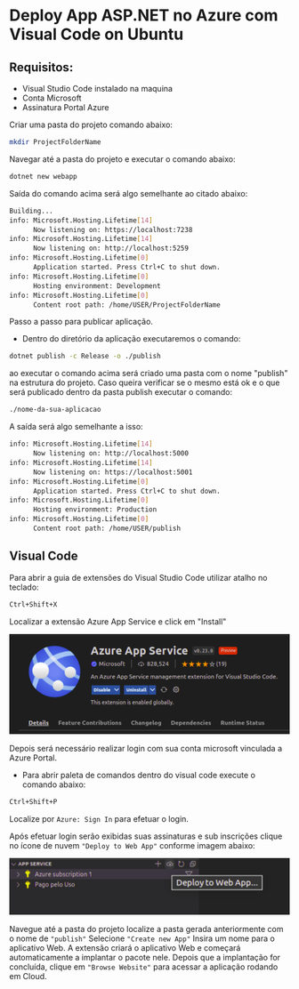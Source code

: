 # Deploy App ASP.NET no Azure com Visual Code on Ubuntu

## Requisitos:

- Visual Studio Code instalado na maquina
- Conta Microsoft 
- Assinatura Portal Azure

Criar uma pasta do projeto comando abaixo:  
```bash
mkdir ProjectFolderName
```
Navegar até a pasta do projeto e executar o comando abaixo:
```bash
dotnet new webapp
```
Saída do comando acima será algo semelhante ao citado abaixo: 
```bash
Building...
info: Microsoft.Hosting.Lifetime[14]
      Now listening on: https://localhost:7238
info: Microsoft.Hosting.Lifetime[14]
      Now listening on: http://localhost:5259
info: Microsoft.Hosting.Lifetime[0]
      Application started. Press Ctrl+C to shut down.
info: Microsoft.Hosting.Lifetime[0]
      Hosting environment: Development
info: Microsoft.Hosting.Lifetime[0]
      Content root path: /home/USER/ProjectFolderName
```

Passo a passo para publicar aplicação.
- Dentro do diretório da aplicação executaremos o comando: 
```bash
dotnet publish -c Release -o ./publish
```
ao executar o comando acima será criado uma pasta com o nome "publish" na estrutura do projeto. Caso queira verificar se o mesmo está ok e o que será publicado dentro da pasta publish executar o comando:
```bash
./nome-da-sua-aplicacao
```

A saída será algo semelhante a isso:
```bash
info: Microsoft.Hosting.Lifetime[14]
      Now listening on: http://localhost:5000
info: Microsoft.Hosting.Lifetime[14]
      Now listening on: https://localhost:5001
info: Microsoft.Hosting.Lifetime[0]
      Application started. Press Ctrl+C to shut down.
info: Microsoft.Hosting.Lifetime[0]
      Hosting environment: Production
info: Microsoft.Hosting.Lifetime[0]
      Content root path: /home/USER/publish
```

## Visual Code
Para abrir a guia de extensões do Visual Studio Code utilizar atalho no teclado:
```bash
Ctrl+Shift+X
```
Localizar a extensão Azure App Service e click em "Install"

![Screenshot](AzureAppService.png)

Depois será necessário realizar login com sua conta microsoft vinculada a Azure Portal.
- Para abrir paleta de comandos dentro do visual code execute o comando abaixo: 

```bash
Ctrl+Shift+P
```
Localize por ``` Azure: Sign In ``` para efetuar o login. 

Após efetuar login serão exibidas suas assinaturas e sub inscrições clique no ícone de nuvem ```"Deploy to Web App"``` conforme imagem abaixo:

![Screenshot](azure-sub.png)

Navegue até a pasta do projeto localize a pasta gerada anteriormente com o nome de ``` "publish" ``` Selecione ``` "Create new App" ```  Insira um nome para o aplicativo Web. A extensão criará o aplicativo Web e começará automaticamente a implantar o pacote nele. Depois que a implantação for concluída, clique em  ``` "Browse Website" ```   para acessar a aplicação rodando em Cloud.



